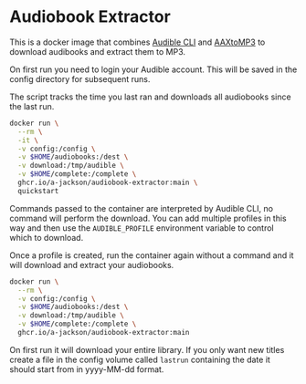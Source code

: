 # Audiobook Extractor

This is a docker image that combines [Audible CLI](https://github.com/mkb79/audible-cli) and [AAXtoMP3](https://github.com/KrumpetPirate/AAXtoMP3) to download audibooks and extract them to MP3.

On first run you need to login your Audible account. This will be saved in the config directory for subsequent runs.

The script tracks the time you last ran and downloads all audiobooks since the last run.

```sh
docker run \
  --rm \
  -it \
  -v config:/config \
  -v $HOME/audiobooks:/dest \
  -v download:/tmp/audible \
  -v $HOME/complete:/complete \
  ghcr.io/a-jackson/audiobook-extractor:main \
  quickstart
```

Commands passed to the container are interpreted by Audible CLI, no command will perform the download.
You can add multiple profiles in this way and then use the `AUDIBLE_PROFILE` environment variable to control which to download.

Once a profile is created, run the container again without a command and it will download and extract your audiobooks.

```sh
docker run \
  --rm \
  -v config:/config \
  -v $HOME/audiobooks:/dest \
  -v download:/tmp/audible \
  -v $HOME/complete:/complete \
  ghcr.io/a-jackson/audiobook-extractor:main
```

On first run it will download your entire library. If you only want new titles create a file in the config volume called `lastrun` containing the date it should start from in yyyy-MM-dd format.
